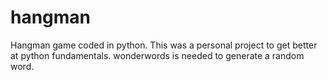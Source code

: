 # hangman
Hangman game coded in python. This was a personal project to get better at python fundamentals. wonderwords is needed to generate a random word.
